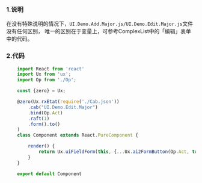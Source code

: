 ### 1.说明

在没有特殊说明的情况下，`UI.Demo.Add.Major.js/UI.Demo.Edit.Major.js`文件没有任何区别，
唯一的区别在于变量上，可参考ComplexList中的「编辑」表单中的代码。

### 2.代码

```javascript
    import React from 'react'
    import Ux from 'ux';
    import Op from './Op';

    const {zero} = Ux;

    @zero(Ux.rxEtat(require('./Cab.json'))
        .cab("UI.Demo.Edit.Major")
        .bind(Op.Act)
        .raft(1)
        .form().to()
    )
    class Component extends React.PureComponent {

        render() {
            return Ux.uiFieldForm(this, {...Ux.ai2FormButton(Op.Act, true)}, 1)
        }
    }

    export default Component
```